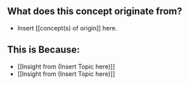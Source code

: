 ## What does this concept originate from?
- Insert [[concept(s) of origin]] here.
## This is Because:
- [[Insight from (Insert Topic here)]]
- [[Insight from (Insert Topic here)]]

